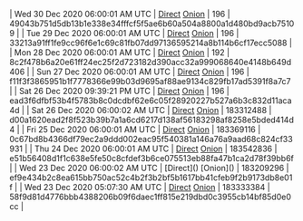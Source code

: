 | Wed 30 Dec 2020 06:00:01 AM UTC | [Direct](https://oshi.at/DsrZMs) [Onion](http://oshiatwowvdbshka.onion/DsrZMs) | 196 | 49043b751d5db13b1e338e34fffcf5f5ae6b60a504a8800a1d480bd9acb75109 | 
| Tue 29 Dec 2020 06:00:01 AM UTC | [Direct](https://oshi.at/hRmdFj) [Onion](http://oshiatwowvdbshka.onion/hRmdFj) | 196 | 33213a91ff1fe9cc96f6e1c69c81fb07dd97136595214a8b114b6cf17ecc5088 | 
| Mon 28 Dec 2020 06:00:01 AM UTC | [Direct](https://oshi.at/AijGXW) [Onion](http://oshiatwowvdbshka.onion/AijGXW) | 192 | 8c2f478b6a20e61ff24ec25f2d723182d390acc32a999068640e4148b649d406 | 
| Sun 27 Dec 2020 06:00:01 AM UTC | [Direct](https://oshi.at/eoLMAu) [Onion](http://oshiatwowvdbshka.onion/eoLMAu) | 196 | f11f3f3865951b1f7778366e99b03d9695af88ae9134c829fb17ad5391f8a7c7 | 
| Sat 26 Dec 2020 09:39:21 PM UTC | [Direct](https://oshi.at/tPWVRJ) [Onion](http://oshiatwowvdbshka.onion/tPWVRJ) | 196 | ead3f6dfbf53b4f5783b8c0dcdbf62e6c05f28920227b527a6b3c832d11aca4d | 
| Sat 26 Dec 2020 06:00:02 AM UTC | [Direct](https://oshi.at/nvJKkX) [Onion](http://oshiatwowvdbshka.onion/nvJKkX) | 183312488 | d00a1620ead2f8f523b39b7a1a6cd6217d138af56183298af8258e5bded414d4 | 
| Fri 25 Dec 2020 06:00:01 AM UTC | [Direct](https://oshi.at/rqyQCR) [Onion](http://oshiatwowvdbshka.onion/rqyQCR) | 183369116 | 0c67bd8b4366df79ec2a9ddd002eac95f540381a146a76a9aad68c824cf33931 | 
| Thu 24 Dec 2020 06:00:01 AM UTC | [Direct](https://oshi.at/zQPMeH) [Onion](http://oshiatwowvdbshka.onion/zQPMeH) | 183542836 | e51b56408d1f1c638e5fe50c8cfdef3b6ce075513eb88fa47b1ca2d78f39bb6f | 
| Wed 23 Dec 2020 06:00:02 AM UTC | [Direct](</body></html>) [Onion](</body></html>) | 183209296 | ef9e434b2c8ea615bb750ac52c4b2f3b2bf5b1617bb41cfeb9f2b9173db8e01f | 
| Wed 23 Dec 2020 05:07:30 AM UTC | [Direct](https://oshi.at/xrsdDE) [Onion](http://oshiatwowvdbshka.onion/xrsdDE) | 183333384 | 58f9d81d4776bbb4388206b09f6daec1ff815e219dbd0c3955cb14bf85d0e0cc | 
